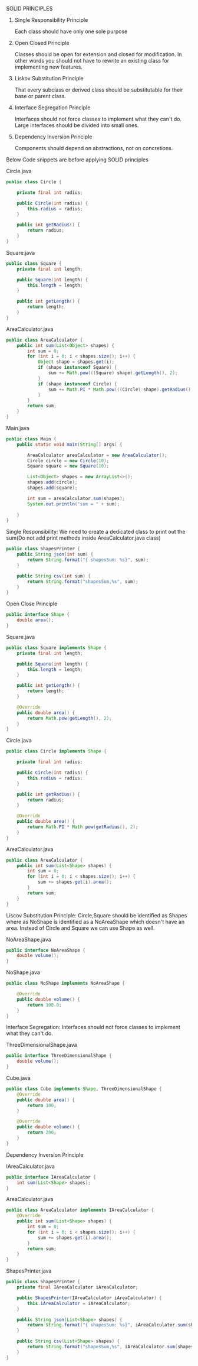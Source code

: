 SOLID PRINCIPLES

1) Single Responsibility Principle
    
    Each class should have only one sole purpose

2) Open Closed Principle
    
    Classes should be open for extension and closed for modification. 
    In other words you should not have to rewrite an existing class for implementing new features.
    
3) Liskov Substitution Principle

    That every subclass or derived class should be substitutable for their base or parent class.
    
4) Interface Segregation Principle

    Interfaces should not force classes to implement what they can't do. Large interfaces should be divided into small ones.

5) Dependency Inversion Principle

    Components should depend on abstractions, not on concretions.

Below Code snippets are before applying SOLID principles

Circle.java
~~~java
public class Circle {

    private final int radius;

    public Circle(int radius) {
        this.radius = radius;
    }

    public int getRadius() {
        return radius;
    }
}
~~~

Square.java
~~~java
public class Square {
    private final int length;

    public Square(int length) {
        this.length = length;
    }

    public int getLength() {
        return length;
    }
}
~~~

AreaCalculator.java
~~~java
public class AreaCalculator {
    public int sum(List<Object> shapes) {
        int sum = 0;
        for (int i = 0; i < shapes.size(); i++) {
            Object shape = shapes.get(i);
            if (shape instanceof Square) {
                sum += Math.pow(((Square) shape).getLength(), 2);
            }
            if (shape instanceof Circle) {
                sum += Math.PI * Math.pow(((Circle) shape).getRadius(), 2);
            }
        }
        return sum;
    }
}
~~~

Main.java
~~~java
public class Main {
    public static void main(String[] args) {

        AreaCalculator areaCalculator = new AreaCalculator();
        Circle circle = new Circle(10);
        Square square = new Square(10);

        List<Object> shapes = new ArrayList<>();
        shapes.add(circle);
        shapes.add(square);

        int sum = areaCalculator.sum(shapes);
        System.out.println("sum = " + sum);
        
    }
}
~~~

Single Responsibility: We need to create a dedicated class to print out the sum(Do not add print methods inside AreaCalculator.java class)

~~~java
public class ShapesPrinter {
    public String json(int sum) {
        return String.format("{ shapesSum: %s}", sum);
    }

    public String csv(int sum) {
        return String.format("shapesSum,%s", sum);
    }
}
~~~

Open Close Principle

~~~java
public interface Shape {
    double area();
}
~~~

Square.java
~~~java
public class Square implements Shape {
    private final int length;

    public Square(int length) {
        this.length = length;
    }

    public int getLength() {
        return length;
    }

    @Override
    public double area() {
        return Math.pow(getLength(), 2);
    }
}
~~~

Circle.java
~~~java
public class Circle implements Shape {

    private final int radius;

    public Circle(int radius) {
        this.radius = radius;
    }

    public int getRadius() {
        return radius;
    }

    @Override
    public double area() {
        return Math.PI * Math.pow(getRadius(), 2);
    }
}
~~~

AreaCalculator.java
~~~java
public class AreaCalculator {
    public int sum(List<Shape> shapes) {
        int sum = 0;
        for (int i = 0; i < shapes.size(); i++) {
            sum += shapes.get(i).area();
        }
        return sum;
    }
}
~~~

Liscov Substitution Principle: Circle,Square should be identified as Shapes where as NoShape is identified as a NoAreaShape which doesn't have an area. Instead of Circle and Square we can use Shape as well.

NoAreaShape.java
~~~java
public interface NoAreaShape {
    double volume();
}
~~~

NoShape.java
~~~java
public class NoShape implements NoAreaShape {

    @Override
    public double volume() {
        return 100.0;
    }
}
~~~

Interface Segregation: Interfaces should not force classes to implement what they can't do.

ThreeDimensionalShape.java
~~~java
public interface ThreeDimensionalShape {
    double volume();
}
~~~

Cube.java
~~~java
public class Cube implements Shape, ThreeDimensionalShape {
    @Override
    public double area() {
        return 100;
    }

    @Override
    public double volume() {
        return 200;
    }
}
~~~

Dependency Inversion Principle

IAreaCalculator.java
~~~java
public interface IAreaCalculator {
    int sum(List<Shape> shapes);
}
~~~

AreaCalculator.java
~~~java
public class AreaCalculator implements IAreaCalculator {
    @Override
    public int sum(List<Shape> shapes) {
        int sum = 0;
        for (int i = 0; i < shapes.size(); i++) {
            sum += shapes.get(i).area();
        }
        return sum;
    }
}
~~~

ShapesPrinter.java
~~~java
public class ShapesPrinter {
    private final IAreaCalculator iAreaCalculator;

    public ShapesPrinter(IAreaCalculator iAreaCalculator) {
        this.iAreaCalculator = iAreaCalculator;
    }

    public String json(List<Shape> shapes) {
        return String.format("{ shapesSum: %s}", iAreaCalculator.sum(shapes));
    }

    public String csv(List<Shape> shapes) {
        return String.format("shapesSum,%s", iAreaCalculator.sum(shapes));
    }
}
~~~